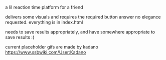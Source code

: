 a lil reaction time platform for a friend

delivers some visuals and requires the required button answer
no elegance requested. everything is in index.html

needs to save results appropriately, and have somewhere appropriate to save results :(

current placeholder gifs are made by kadano
https://www.ssbwiki.com/User:Kadano 
